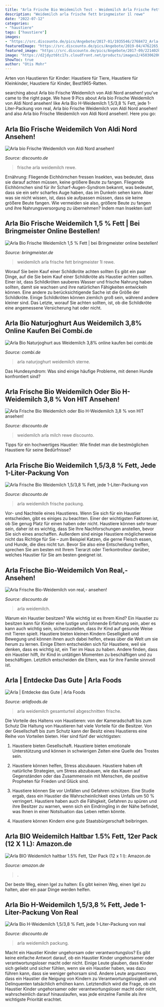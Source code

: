 ```yaml
---
title: "Arla Frische Bio Weidemilch Test - Weidemilch Arla Frische Fett Bringmeister 1l Rewe"
description: "Weidemilch arla frische fett bringmeister 1l rewe"
date: "2022-07-12"
categories:
- "haustiere"
tags: ["haustiere"]
images:
- "https://src.discounto.de/pics/Angebote/2017-01/1935546/2768472_Arla-Frische-Bio-Weidemilch_original.jpg"
featuredImage: "https://src.discounto.de/pics/Angebote/2019-04/4762265_Arla-Bio-H-Weidemilch-1-5-3-8-Fett-jede-1-Liter-Packung_xxl.jpg"
featured_image: "https://src.discounto.de/pics/Angebote/2017-09/2214020/3299107_Arla-Frische-Bio-Weidemilch-1-5-3-8-Fett-jede-1-Liter-Packung_xxl.jpg"
image: "https://d2jdyzt6tc17s.cloudfront.net/products/images2/4503062000_4016241031068_03.jpg.jpg"
ShowToc: true
author: "Otis Mohr"
---
```



Arten von Haustieren für Kinder: Haustiere für Tiere, Haustiere für Kleinkinder, Haustiere für Kinder, Best1965-Ratten.

	

		
searching about Arla bio Frische Weidemilch von Aldi Nord ansehen! you've came to the right page. We have 9 Pics about Arla bio Frische Weidemilch von Aldi Nord ansehen! like Arla Bio H-Weidemilch 1,5/3,8 % Fett, jede 1-Liter-Packung von real, Arla bio Frische Weidemilch von Aldi Nord ansehen! and also Arla bio Frische Weidemilch von Aldi Nord ansehen!. Here you go:
		
    
## Arla Bio Frische Weidemilch Von Aldi Nord Ansehen!

<img loading=lazy src="https://src.discounto.de/pics/Angebote/2020-07/3620186/5926376_Arla-bio-Frische-Weidemilch_original.jpg" onerror="this.onerror=null;this.src='https://tse1.mm.bing.net/th?id=OIP.fiNekk2Jr4A-_5WyEW8SSQHaHa&amp;pid=15.1';" alt="Arla bio Frische Weidemilch von Aldi Nord ansehen!">

_Source: discounto.de_

>frische arla weidemilch rewe. 

	

Ernährung: Fliegende Eichhörnchen fressen Insekten, was bedeutet, dass sie darauf achten müssen, keine größere Beute zu fangen.
Fliegende Eichhörnchen sind für ihr Scharf-Augen-Syndrom bekannt, was bedeutet, dass sie ein sehr scharfes Auge haben, das im Dunkeln sehen kann. Aber was sie nicht wissen, ist, dass sie aufpassen müssen, dass sie keine größere Beute fangen. Wie vermeiden sie also, größere Beute zu fangen und ihre Nahrungsversorgung zu übernehmen? Indem man Insekten isst!

    
## Arla Bio Frische Weidemilch 1,5 % Fett | Bei Bringmeister Online Bestellen!

<img loading=lazy src="https://assets.bringmeister.de/media/p/28066070011/0/74562017ce9bedaf4be04361da11a9c9.jpg?imwidth=580" onerror="this.onerror=null;this.src='https://tse3.mm.bing.net/th?id=OIP.M7EEqXSsk4gmc2JRqqqwLQHaHa&amp;pid=15.1';" alt="Arla Bio Frische Weidemilch 1,5 % Fett | bei Bringmeister online bestellen!">

_Source: bringmeister.de_

>weidemilch arla frische fett bringmeister 1l rewe. 

	

Worauf Sie beim Kauf einer Schildkröte achten sollten
Es gibt ein paar Dinge, auf die Sie beim Kauf einer Schildkröte als Haustier achten sollten.
Einer ist, dass Schildkröten sauberes Wasser und frische Nahrung haben sollten, damit sie wachsen und ihre natürlichen Fähigkeiten entwickeln können.
Eine andere zu berücksichtigende Sache ist die Größe der Schildkröte. Einige Schildkröten können ziemlich groß sein, während andere kleiner sind.
Das Letzte, worauf Sie achten sollten, ist, ob die Schildkröte eine angemessene Versicherung hat oder nicht.

    
## Arla Bio Naturjoghurt Aus Weidemilch 3,8% Online Kaufen Bei Combi.de

<img loading=lazy src="https://d2jdyzt6tc17s.cloudfront.net/products/images2/4503062000_4016241031068_03.jpg.jpg" onerror="this.onerror=null;this.src='https://tse1.mm.bing.net/th?id=OIP.Y2WuB9H4o3YabfZyiwmdnwHaIw&amp;pid=15.1';" alt="Arla Bio Naturjoghurt aus Weidemilch 3,8% online kaufen bei combi.de">

_Source: combi.de_

>arla naturjoghurt weidemilch sterne. 

	

Das Hundesyndrom: Was sind einige häufige Probleme, mit denen Hunde konfrontiert sind?

    
## Arla Frische Bio Weidemilch Oder Bio H-Weidemilch 3,8 % Von HIT Ansehen!

<img loading=lazy src="https://src.discounto.de/pics/Angebote/2019-09/3223204/5120726_Arla-Frische-Bio-Weidemilch-oder-Bio-H-Weidemilch-3-8_original.jpg" onerror="this.onerror=null;this.src='https://tse2.mm.bing.net/th?id=OIP.6c9IsV82dauXdZwl1EhBvAHaHa&amp;pid=15.1';" alt="Arla Frische Bio Weidemilch oder Bio H-Weidemilch 3,8 % von HIT ansehen!">

_Source: discounto.de_

>weidemilch arla milch rewe discounto. 

	

Tipps für ein hochwertiges Haustier: Wie findet man die bestmöglichen Haustiere für seine Bedürfnisse?

    
## Arla Frische Bio Weidemilch 1,5/3,8 % Fett, Jede 1-Liter-Packung Von

<img loading=lazy src="https://src.discounto.de/pics/Angebote/2017-09/2214020/3299107_Arla-Frische-Bio-Weidemilch-1-5-3-8-Fett-jede-1-Liter-Packung_xxl.jpg" onerror="this.onerror=null;this.src='https://tse3.mm.bing.net/th?id=OIP.pXZorFe7zLLi6-WjMqpOxAHaHa&amp;pid=15.1';" alt="Arla Frische Bio Weidemilch 1,5/3,8 % Fett, jede 1-Liter-Packung von">

_Source: discounto.de_

>arla weidemilch frische packung. 

	

Vor- und Nachteile eines Haustieres.
Wenn Sie sich für ein Haustier entscheiden, gibt es einiges zu beachten. Einer der wichtigsten Faktoren ist, ob Sie genug Platz für einen haben oder nicht. Haustiere können sehr teuer sein, daher ist es wichtig, dass Sie Ihre Nachforschungen anstellen, bevor Sie sich eines anschaffen. Außerdem sind einige Haustiere möglicherweise nicht das Richtige für Sie – zum Beispiel Katzen, die gerne Fleisch essen, und Hunde, die dies nicht tun. Bevor Sie also eine Entscheidung treffen, sprechen Sie am besten mit Ihrem Tierarzt oder Tierkontrolleur darüber, welches Haustier für Sie am besten geeignet ist.

    
## Arla Frische Bio-Weidemilch Von Real,- Ansehen!

<img loading=lazy src="https://src.discounto.de/pics/Angebote/2017-01/1935546/2768472_Arla-Frische-Bio-Weidemilch_original.jpg" onerror="this.onerror=null;this.src='https://tse4.mm.bing.net/th?id=OIP.7PBhjQ3UnUixEf1-38ju1gHaHa&amp;pid=15.1';" alt="Arla Frische Bio-Weidemilch von real,- ansehen!">

_Source: discounto.de_

>arla weidemilch. 

	

Warum ein Haustier besitzen? Wie wichtig ist es Ihrem Kind?
Ein Haustier zu besitzen kann für Kinder eine lustige und lohnende Erfahrung sein, aber es kann auch wichtig sein, sicherzustellen, dass ihr Kind auf gesunde Weise mit Tieren spielt. Haustiere bieten kleinen Kindern Geselligkeit und Bewegung und können ihnen auch dabei helfen, etwas über die Welt um sie herum zu lernen. Einige Eltern entscheiden sich für Haustiere, weil sie denken, dass es wichtig ist, ein Tier im Haus zu haben. Andere finden, dass ein Haustier hilft, ihr Kind in untätigen Momenten zu beschäftigen und zu beschäftigen. Letztlich entscheiden die Eltern, was für ihre Familie sinnvoll ist.

    
## Arla | Entdecke Das Gute | Arla Foods

<img loading=lazy src="https://www.arlafoods.de/4afc14/globalassets/arla-global/products---overview/all-our-brands/arla-bio/de/arla-weidemilch-hintergrund.jpg?preset=twothirds-desktop" onerror="this.onerror=null;this.src='https://tse1.mm.bing.net/th?id=OIP.T38layIdafKwt8yG-8HSOAHaDS&amp;pid=15.1';" alt="Arla | Entdecke das Gute | Arla Foods">

_Source: arlafoods.de_

>arla weidemilch gesamturteil abgeschnitten frische. 

	

Die Vorteile des Haltens von Haustieren: von der Kameradschaft bis zum Schutz
Die Haltung von Haustieren hat viele Vorteile für die Besitzer. Von der Gesellschaft bis zum Schutz kann der Besitz eines Haustieres eine Reihe von Vorteilen bieten. Hier sind fünf der wichtigsten:
1. Haustiere bieten Gesellschaft. Haustiere bieten emotionale Unterstützung und können in schwierigen Zeiten eine Quelle des Trostes sein.

2. Haustiere können helfen, Stress abzubauen. Haustiere haben oft natürliche Strategien, um Stress abzubauen, wie das Kauen auf Gegenständen oder das Zusammensein mit Menschen, die positive Propheten für Frieden und Glück sind.

3. Haustiere können Sie vor Unfällen und Gefahren schützen. Eine Studie ergab, dass ein Haustier die Wahrscheinlichkeit eines Unfalls um 50 % verringert. Haustiere haben auch die Fähigkeit, Gefahren zu spüren und ihre Besitzer zu warnen, wenn sich ein Eindringling in der Nähe befindet, was Ihnen in einer Notsituation das Leben retten könnte.

4. Haustiere können Kindern eine gute Staatsbürgerschaft beibringen.

    
## Arla BIO Weidemilch Haltbar 1.5% Fett, 12er Pack (12 X 1 L): Amazon.de

<img loading=lazy src="https://m.media-amazon.com/images/S/aplus-media/vc/f1a6f46c-518b-42a8-99c9-0a0b33a707c0._CR0,0,300,300_PT0_SX300__.png" onerror="this.onerror=null;this.src='https://tse3.mm.bing.net/th?id=OIP.dCWV3QDtEIH0BAqdTIiVNgAAAA&amp;pid=15.1';" alt="Arla BIO Weidemilch haltbar 1.5% Fett, 12er Pack (12 x 1 l): Amazon.de">

_Source: amazon.de_

>. 

	

Der beste Weg, einen Igel zu halten: Es gibt keinen Weg, einen Igel zu halten, aber ein paar Dinge werden helfen.

    
## Arla Bio H-Weidemilch 1,5/3,8 % Fett, Jede 1-Liter-Packung Von Real

<img loading=lazy src="https://src.discounto.de/pics/Angebote/2019-04/4762265_Arla-Bio-H-Weidemilch-1-5-3-8-Fett-jede-1-Liter-Packung_xxl.jpg" onerror="this.onerror=null;this.src='https://tse4.mm.bing.net/th?id=OIP.JFTHmKFvg3SQa8D7m082PwHaHa&amp;pid=15.1';" alt="Arla Bio H-Weidemilch 1,5/3,8 % Fett, jede 1-Liter-Packung von real">

_Source: discounto.de_

>arla weidemilch packung. 

	

Macht ein Haustier Kinder ungehorsam oder verantwortungslos?
Es gibt keine einfache Antwort darauf, ob ein Haustier Kinder ungehorsamer oder verantwortungsloser macht oder nicht. Einige Leute glauben, dass Kinder sich geliebt und sicher fühlen, wenn sie ein Haustier haben, was dazu führen kann, dass sie weniger gehorsam sind. Andere Leute argumentieren, dass ein Haustier die Neigung von Kindern zu Verantwortungslosigkeit und Delinquenten tatsächlich erhöhen kann. Letztendlich wird die Frage, ob ein Haustier Kinder ungehorsamer oder verantwortungsloser macht oder nicht, wahrscheinlich darauf hinauslaufen, was jede einzelne Familie als ihre wichtigste Priorität erachtet.

